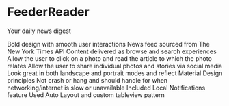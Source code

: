 # FeederReader
Your daily news digest

Bold design with smooth user interactions
News feed sourced from The New York Times API
Content delivered as browse and search experiences
Allow the user to click on a photo and read the article to which the photo relates
Allow the user to share individual photos and stories via social media
Look great in both landscape and portrait modes and reflect Material Design principles
Not crash or hang and should handle for when networking/internet is slow or unavailable
Included Local Notifications feature 
Used Auto Layout and custom tableview pattern
